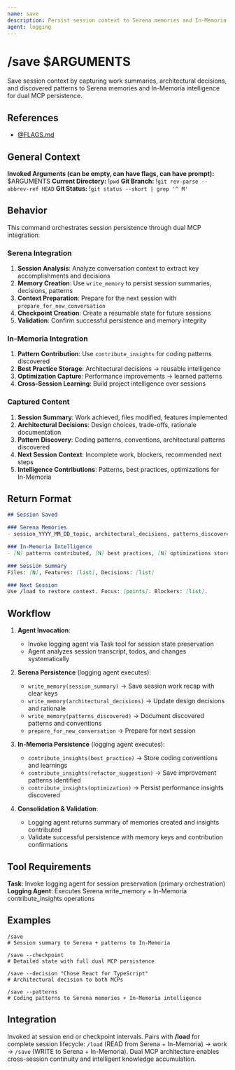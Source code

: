 ```yaml
---
name: save
description: Persist session context to Serena memories and In-Memoria intelligence for cross-session continuity
agent: logging
---
```


# /save $ARGUMENTS

Save session context by capturing work summaries, architectural decisions, and discovered patterns to Serena memories and In-Memoria intelligence for dual MCP persistence.

## References
- [@FLAGS.md](../FLAGS.md)

## General Context
**Invoked Arguments (can be empty, can have flags, can have prompt):** $ARGUMENTS
**Current Directory:** !`pwd`
**Git Branch:** !`git rev-parse --abbrev-ref HEAD`
**Git Status:**
!`git status --short | grep '^ M'`

## Behavior

This command orchestrates session persistence through dual MCP integration:

### Serena Integration
1. **Session Analysis**: Analyze conversation context to extract key accomplishments and decisions
2. **Memory Creation**: Use `write_memory` to persist session summaries, decisions, patterns
3. **Context Preparation**: Prepare for the next session with `prepare_for_new_conversation` 
4. **Checkpoint Creation**: Create a resumable state for future sessions
5. **Validation**: Confirm successful persistence and memory integrity

### In-Memoria Integration
1. **Pattern Contribution**: Use `contribute_insights` for coding patterns discovered
2. **Best Practice Storage**: Architectural decisions → reusable intelligence
3. **Optimization Capture**: Performance improvements → learned patterns
4. **Cross-Session Learning**: Build project intelligence over sessions

### Captured Content
1. **Session Summary**: Work achieved, files modified, features implemented
2. **Architectural Decisions**: Design choices, trade-offs, rationale documentation
3. **Pattern Discovery**: Coding patterns, conventions, architectural patterns discovered
4. **Next Session Context**: Incomplete work, blockers, recommended next steps
5. **Intelligence Contributions**: Patterns, best practices, optimizations for In-Memoria
## Return Format

```markdown
## Session Saved

### Serena Memories
- session_YYYY_MM_DD_topic, architectural_decisions, patterns_discovered

### In-Memoria Intelligence
- [N] patterns contributed, [N] best practices, [N] optimizations stored

### Session Summary
Files: [N], Features: [list], Decisions: [list]

### Next Session
Use /load to restore context. Focus: [points]. Blockers: [list].
```
## Workflow
1. **Agent Invocation**:
   - Invoke logging agent via Task tool for session state preservation
   - Agent analyzes session transcript, todos, and changes systematically

2. **Serena Persistence** (logging agent executes):
   - `write_memory(session_summary)` → Save session work recap with clear keys
   - `write_memory(architectural_decisions)` → Update design decisions and rationale
   - `write_memory(patterns_discovered)` → Document discovered patterns and conventions
   - `prepare_for_new_conversation` → Prepare for next session

3. **In-Memoria Persistence** (logging agent executes):
   - `contribute_insights(best_practice)` → Store coding conventions and learnings
   - `contribute_insights(refactor_suggestion)` → Save improvement patterns identified
   - `contribute_insights(optimization)` → Persist performance insights discovered

4. **Consolidation & Validation**:
   - Logging agent returns summary of memories created and insights contributed
   - Validate successful persistence with memory keys and contribution confirmations

## Tool Requirements

**Task**: Invoke logging agent for session preservation (primary orchestration)
**Logging Agent**: Executes Serena write_memory + In-Memoria contribute_insights operations

## Examples

```
/save
# Session summary to Serena + patterns to In-Memoria

/save --checkpoint
# Detailed state with full dual MCP persistence

/save --decision "Chose React for TypeScript"
# Architectural decision to both MCPs

/save --patterns
# Coding patterns to Serena memories + In-Memoria intelligence
```

## Integration

Invoked at session end or checkpoint intervals. Pairs with **/load** for complete session lifecycle: `/load` (READ from Serena + In-Memoria) → work → `/save` (WRITE to Serena + In-Memoria). Dual MCP architecture enables cross-session continuity and intelligent knowledge accumulation.
